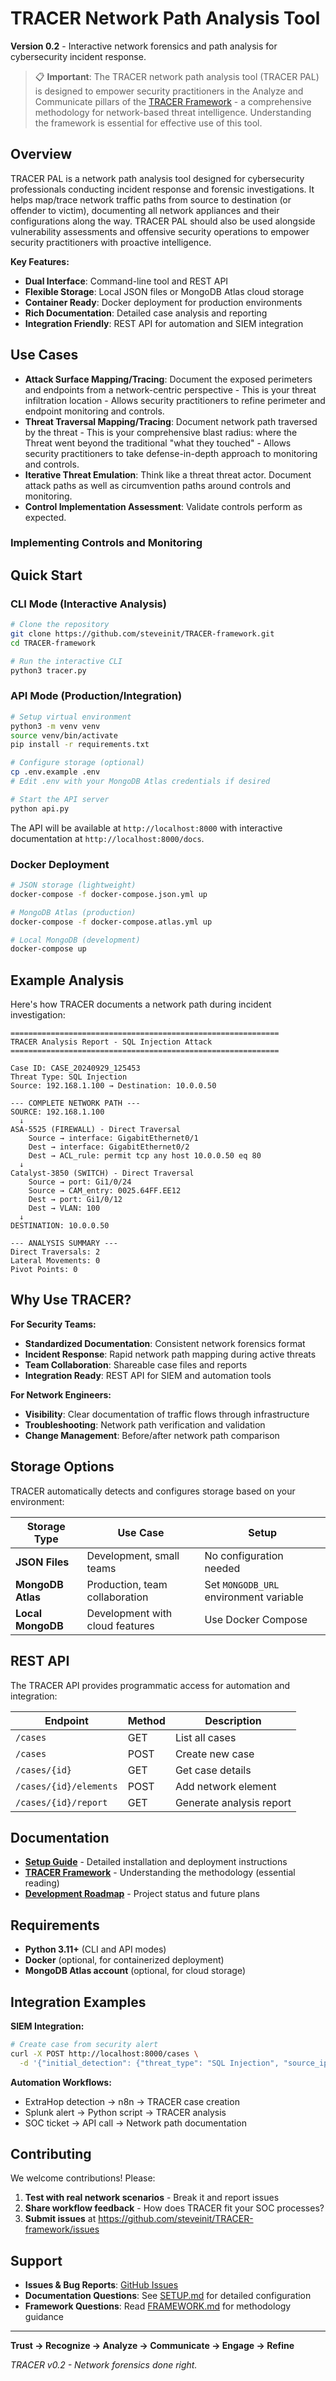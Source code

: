 # TRACER Network Path Analysis Tool

**Version 0.2** - Interactive network forensics and path analysis for cybersecurity incident response.

> 📋 **Important**: The TRACER network path analysis tool (TRACER PAL) is designed to empower security practitioners in the Analyze and Communicate pillars of the [TRACER Framework](FRAMEWORK.md) - a comprehensive methodology for network-based threat intelligence. Understanding the framework is essential for effective use of this tool. 

## Overview

TRACER PAL is a network path analysis tool designed for cybersecurity professionals conducting incident response and forensic investigations. It helps map/trace network traffic paths from source to destination (or offender to victim), documenting all network appliances and their configurations along the way. TRACER PAL should also be used alongside vulnerability assessments and offensive security operations to empower security practitioners with proactive intelligence.

**Key Features:**
- **Dual Interface**: Command-line tool and REST API
- **Flexible Storage**: Local JSON files or MongoDB Atlas cloud storage
- **Container Ready**: Docker deployment for production environments
- **Rich Documentation**: Detailed case analysis and reporting
- **Integration Friendly**: REST API for automation and SIEM integration

## Use Cases
- **Attack Surface Mapping/Tracing**: Document the exposed perimeters and endpoints from a network-centric perspective - This is your threat infiltration location - Allows security practitioners to refine perimeter and endpoint monitoring and controls.
- **Threat Traversal Mapping/Tracing**: Document network path traversed by the threat - This is your comprehensive blast radius: where the Threat went beyond the traditional "what they touched" - Allows security practitioners to take defense-in-depth approach to monitoring and controls.
- **Iterative Threat Emulation**: Think like a threat threat actor. Document attack paths as well as circumvention paths around controls and monitoring.
- **Control Implementation Assessment**: Validate controls perform as expected.

### Implementing Controls and Monitoring

## Quick Start

### CLI Mode (Interactive Analysis)

```bash
# Clone the repository
git clone https://github.com/steveinit/TRACER-framework.git
cd TRACER-framework

# Run the interactive CLI
python3 tracer.py
```

### API Mode (Production/Integration)

```bash
# Setup virtual environment
python3 -m venv venv
source venv/bin/activate
pip install -r requirements.txt

# Configure storage (optional)
cp .env.example .env
# Edit .env with your MongoDB Atlas credentials if desired

# Start the API server
python api.py
```

The API will be available at `http://localhost:8000` with interactive documentation at `http://localhost:8000/docs`.

### Docker Deployment

```bash
# JSON storage (lightweight)
docker-compose -f docker-compose.json.yml up

# MongoDB Atlas (production)
docker-compose -f docker-compose.atlas.yml up

# Local MongoDB (development)
docker-compose up
```

## Example Analysis

Here's how TRACER documents a network path during incident investigation:

```
============================================================
TRACER Analysis Report - SQL Injection Attack
============================================================

Case ID: CASE_20240929_125453
Threat Type: SQL Injection
Source: 192.168.1.100 → Destination: 10.0.0.50

--- COMPLETE NETWORK PATH ---
SOURCE: 192.168.1.100
  ↓
ASA-5525 (FIREWALL) - Direct Traversal
    Source → interface: GigabitEthernet0/1
    Dest → interface: GigabitEthernet0/2
    Dest → ACL_rule: permit tcp any host 10.0.0.50 eq 80
  ↓
Catalyst-3850 (SWITCH) - Direct Traversal
    Source → port: Gi1/0/24
    Source → CAM_entry: 0025.64FF.EE12
    Dest → port: Gi1/0/12
    Dest → VLAN: 100
  ↓
DESTINATION: 10.0.0.50

--- ANALYSIS SUMMARY ---
Direct Traversals: 2
Lateral Movements: 0
Pivot Points: 0
```

## Why Use TRACER?

**For Security Teams:**
- **Standardized Documentation**: Consistent network forensics format
- **Incident Response**: Rapid network path mapping during active threats
- **Team Collaboration**: Shareable case files and reports
- **Integration Ready**: REST API for SIEM and automation tools

**For Network Engineers:**
- **Visibility**: Clear documentation of traffic flows through infrastructure
- **Troubleshooting**: Network path verification and validation
- **Change Management**: Before/after network path comparison

## Storage Options

TRACER automatically detects and configures storage based on your environment:

| Storage Type | Use Case | Setup |
|-------------|----------|-------|
| **JSON Files** | Development, small teams | No configuration needed |
| **MongoDB Atlas** | Production, team collaboration | Set `MONGODB_URL` environment variable |
| **Local MongoDB** | Development with cloud features | Use Docker Compose |

## REST API

The TRACER API provides programmatic access for automation and integration:

| Endpoint | Method | Description |
|----------|--------|-------------|
| `/cases` | GET | List all cases |
| `/cases` | POST | Create new case |
| `/cases/{id}` | GET | Get case details |
| `/cases/{id}/elements` | POST | Add network element |
| `/cases/{id}/report` | GET | Generate analysis report |

## Documentation

- **[Setup Guide](SETUP.md)** - Detailed installation and deployment instructions
- **[TRACER Framework](FRAMEWORK.md)** - Understanding the methodology (essential reading)
- **[Development Roadmap](ROADMAP.md)** - Project status and future plans

## Requirements

- **Python 3.11+** (CLI and API modes)
- **Docker** (optional, for containerized deployment)
- **MongoDB Atlas account** (optional, for cloud storage)

## Integration Examples

**SIEM Integration:**
```bash
# Create case from security alert
curl -X POST http://localhost:8000/cases \
  -d '{"initial_detection": {"threat_type": "SQL Injection", "source_ip": "1.2.3.4", "destination_ip": "5.6.7.8"}}'
```

**Automation Workflows:**
- ExtraHop detection → n8n → TRACER case creation
- Splunk alert → Python script → TRACER analysis
- SOC ticket → API call → Network path documentation

## Contributing

We welcome contributions! Please:

1. **Test with real network scenarios** - Break it and report issues
2. **Share workflow feedback** - How does TRACER fit your SOC processes?
3. **Submit issues** at https://github.com/steveinit/TRACER-framework/issues

## Support

- **Issues & Bug Reports**: [GitHub Issues](https://github.com/steveinit/TRACER-framework/issues)
- **Documentation Questions**: See [SETUP.md](SETUP.md) for detailed configuration
- **Framework Questions**: Read [FRAMEWORK.md](FRAMEWORK.md) for methodology guidance

---

**Trust → Recognize → Analyze → Communicate → Engage → Refine**

*TRACER v0.2 - Network forensics done right.*